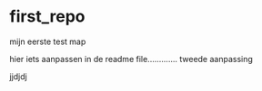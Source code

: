 first_repo
==========

mijn eerste test map

hier iets aanpassen in de readme file.............
tweede aanpassing



jjdjdj
